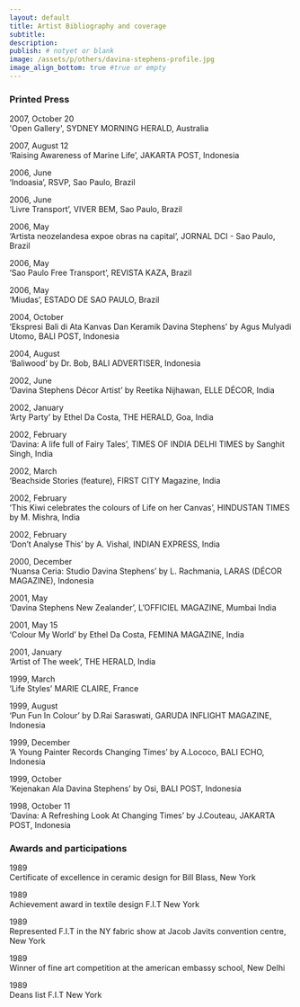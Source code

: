 ```yaml
---
layout: default
title: Artist Bibliography and coverage
subtitle:
description:
publish: # notyet or blank
image: /assets/p/others/davina-stephens-profile.jpg
image_align_bottom: true #true or empty
---
```


### Printed Press

2007, October 20   
'Open Gallery', SYDNEY MORNING HERALD, Australia

2007, August 12   
‘Raising Awareness of Marine Life’, JAKARTA POST, Indonesia

2006, June    
‘Indoasia’, RSVP, Sao Paulo, Brazil

2006, June    
‘Livre Transport’, VIVER BEM, Sao Paulo, Brazil

2006, May   
‘Artista neozelandesa expoe obras na capital’, JORNAL DCI - Sao Paulo, Brazil

2006, May   
‘Sao Paulo Free Transport’, REVISTA KAZA, Brazil

2006, May   
‘Miudas’, ESTADO DE SAO PAULO, Brazil

2004, October   
‘Ekspresi Bali di Ata Kanvas Dan Keramik Davina Stephens’ by Agus Mulyadi Utomo, BALI POST,  Indonesia

2004, August   
‘Baliwood’ by Dr. Bob, BALI ADVERTISER, Indonesia

2002, June   
‘Davina Stephens Décor Artist’ by Reetika Nijhawan, ELLE DÉCOR, India

2002, January   
‘Arty Party’ by Ethel Da Costa, THE HERALD, Goa, India

2002, February   
‘Davina: A life full of Fairy Tales’, TIMES OF INDIA DELHI TIMES by Sanghit Singh, India

2002, March   
‘Beachside Stories (feature), FIRST CITY Magazine, India

2002, February   
‘This Kiwi celebrates the colours of Life on her Canvas’, HINDUSTAN TIMES by M. Mishra, India

2002, February   
‘Don’t Analyse This’ by A. Vishal, INDIAN EXPRESS, India

2000, December   
‘Nuansa Ceria: Studio Davina Stephens’ by L. Rachmania, LARAS (DÉCOR MAGAZINE), Indonesia

2001, May   
‘Davina Stephens New Zealander’, L’OFFICIEL MAGAZINE, Mumbai India

2001, May 15   
‘Colour My World’ by Ethel Da Costa, FEMINA MAGAZINE, India

2001, January   
‘Artist of The week’, THE HERALD, India

1999, March   
‘Life Styles’ MARIE CLAIRE, France

1999, August   
‘Pun Fun In Colour’ by D.Rai Saraswati, GARUDA INFLIGHT MAGAZINE, Indonesia

1999, December   
‘A Young Painter Records Changing Times’ by A.Lococo, BALI ECHO, Indonesia

1999, October   
‘Kejenakan Ala Davina Stephens’ by Osi, BALI POST, Indonesia

1998, October 11   
‘Davina: A Refreshing Look At Changing Times’ by J.Couteau, JAKARTA POST, Indonesia



### Awards and participations

1989   
Certificate of excellence in ceramic design for Bill Blass, New York

1989   
Achievement award in textile design F.I.T New York

1989   
Represented F.I.T in the NY fabric show at Jacob Javits convention centre, New York

1989   
Winner of fine art competition at the american embassy school, New Delhi

1989   
Deans list F.I.T New York
